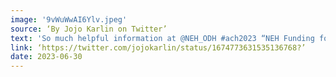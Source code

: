 ```yaml
---
image: '9vWuWwAI6Ylv.jpeg'
source: ‘By Jojo Karlin on Twitter’
text: 'So much helpful information at @NEH_ODH #ach2023 “NEH Funding for Digital Humanities: Finding Your Fit”@JenServenti @EpistolaryBrown @jazzscholar @PatrickCFleming @CapitolClio will read drafts! #jojodoodles #dhmakes'
link: ‘https://twitter.com/jojokarlin/status/1674773631535136768?’
date: 2023-06-30
---
```

